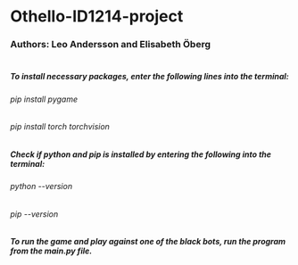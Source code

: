 # Othello-ID1214-project

### Authors: Leo Andersson and Elisabeth Öberg
#
##### To install necessary packages, enter the following lines into the terminal:
###### pip install pygame
###### pip install torch torchvision 

##### Check if python and pip is installed by entering the following into the terminal:
###### python --version
###### pip --version

##### To run the game and play against one of the black bots, run the program from the main.py file.
#
